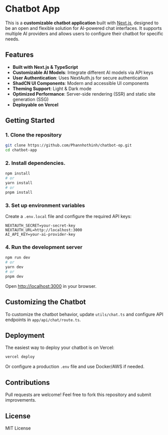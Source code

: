 # Chatbot App

This is a **customizable chatbot application** built with [Next.js](https://nextjs.org), designed to be an open and flexible solution for AI-powered chat interfaces. It supports multiple AI providers and allows users to configure their chatbot for specific needs.

## Features
- **Built with Next.js & TypeScript**
- **Customizable AI Models**: Integrate different AI models via API keys
- **User Authentication**: Uses NextAuth.js for secure authentication
- **ShadCN UI Components**: Modern and accessible UI components
- **Theming Support**: Light & Dark mode
- **Optimized Performance**: Server-side rendering (SSR) and static site generation (SSG)
- **Deployable on Vercel**

## Getting Started

### 1. Clone the repository
```bash
git clone https://github.com/Phannhothinh/chatbot-op.git
cd chatbot-app
```

### 2. Install dependencies.
```bash
npm install
# or
yarn install
# or
pnpm install
```

### 3. Set up environment variables
Create a `.env.local` file and configure the required API keys:
```env
NEXTAUTH_SECRET=your-secret-key
NEXTAUTH_URL=http://localhost:3000
AI_API_KEY=your-ai-provider-key
```

### 4. Run the development server
```bash
npm run dev
# or
yarn dev
# or
pnpm dev
```

Open [http://localhost:3000](http://localhost:3000) in your browser.

## Customizing the Chatbot
To customize the chatbot behavior, update `utils/chat.ts` and configure API endpoints in `app/api/chat/route.ts`.

## Deployment
The easiest way to deploy your chatbot is on Vercel:
```bash
vercel deploy
```
Or configure a production `.env` file and use Docker/AWS if needed.

## Contributions
Pull requests are welcome! Feel free to fork this repository and submit improvements.

## License
MIT License

